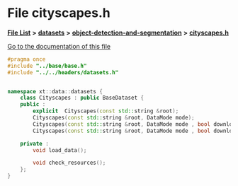 

# File cityscapes.h

[**File List**](files.md) **>** [**datasets**](dir_29ff4802398ba4a572b958e731c7adb4.md) **>** [**object-detection-and-segmentation**](dir_6e95aff3cb8ce7a70a5f1e2f7dd69202.md) **>** [**cityscapes.h**](cityscapes_8h.md)

[Go to the documentation of this file](cityscapes_8h.md)


```C++
#pragma once
#include "../base/base.h"
#include "../../headers/datasets.h"


namespace xt::data::datasets {
    class Cityscapes : public BaseDataset {
    public :
        explicit  Cityscapes(const std::string &root);
        Cityscapes(const std::string &root, DataMode mode);
        Cityscapes(const std::string &root, DataMode mode , bool download);
        Cityscapes(const std::string &root, DataMode mode , bool download, vector<std::function<torch::Tensor(torch::Tensor)>> transforms);

    private :
        void load_data();

        void check_resources();
    };
}
```


